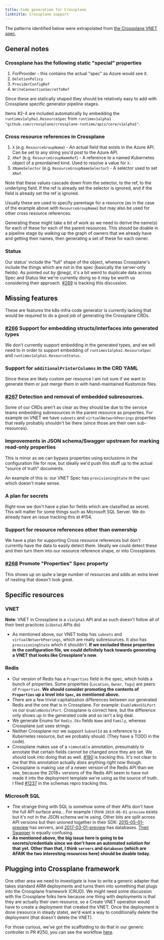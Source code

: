 ```yaml
---
title: Code generation for Crossplane
linktitle: Crossplane support
---
```

The patterns identified below were extrapolated from [the Crossplane VNET spec](https://github.com/crossplane/provider-azure/blob/master/config/crd/network.azure.crossplane.io_virtualnetworks.yaml).

## General notes

### Crossplane has the following static "special" properties
  1. ForProvider - this contains the actual "spec" as Azure would see it.
  2. `DeletionPolicy`
  3. `ProviderConfigRef`
  4. `WriteConnectionSecretToRef`

Since these are statically shaped they should be relatively easy to add with Crossplane specific generator pipeline stages. 

Items #2-4 are included automatically by embedding the  `runtimev1alpha1.ResourceSpec` from `runtimev1alpha1 "github.com/crossplane/crossplane-runtime/apis/core/v1alpha1"`.

### Cross resource references in Crossplane
1. `X` (e.g. `ResourceGroupName`) - An actual field that exists in the Azure API. Can be set to any string you'd post to the Azure API.
2. `XRef` (e.g. `ResourceGroupNameRef`) - A reference to a named Kubernetes object of a preordained kind. Used to resolve a value for `X`.
3. `XNameSelector` (e.g. `ResourceGroupNameSelector`) - A selector used to set `XRef`.

Note that these values cascade down from the selector, to the ref, to the underlying field. If the ref is already set the selector is ignored, 
and if the field is already set the ref is ignored.

Usually these are used to specify parentage for a resource (as in the case of the example above with `ResourceGroupName`) but may also be used for other
cross resource references.

Generating these might take a bit of work as we need to derive the name(s) for each of these for each of the parent resources. This should be doable 
in a pipeline stage by walking up the graph of owners that we already have and getting their names, then generating a set of these for each owner.

### Status 
Our status' include the "full" shape of the object, whereas Crossplane's include the things which are not in the spec (basically the server-only fields).
As pointed out by @negz, it's a bit weird to duplicate data across Spec and Status like we're currently doing so it may be worth us considering their approach.
[#269](https://github.com/Azure/k8s-infra/issues/269) is tracking this discussion.

## Missing features

These are features the k8s-infra code generator is currently lacking that would be required to do a good job of generating the Crossplane CRDs.

### [#266](https://github.com/Azure/k8s-infra/issues/266) Support for embedding structs/interfaces into generated types

We don't currently support embedding in the generated types, and we will need to in order to support 
embedding of `runtimev1alpha1.ResourceSpec` and `runtimev1alpha1.ResourceStatus`.

### Support for `additionalPrinterColumns` in the CRD YAML

Since these are likely custom per resource I am not sure if we want to generate them or just merge them in with hand-maintained Kustomize files.

### [#267](https://github.com/Azure/k8s-infra/issues/267) Detection and removal of embedded subresources.
Some of our CRDs aren't as clear as they should be due to the service teams embedding subresources in the parent resource as properties. For example on VNET
we have `subnets` and `virtualNetworkPeerings` properties that really probably shouldn't be there (since those are their own sub-resources).

### Improvements in JSON schema/Swagger upstream for marking read-only properties
This is minor as we can bypass properties using exclusions in the configuration file for now, but ideally we'd push this stuff up to the actual "source of truth" documents.

An example of this is: our VNET Spec has `provisioningState` in the `spec` which doesn't make sense.

### A plan for secrets
Right now we don't have a plan for fields which are classified as secret. This will matter for some things such as Microsoft SQL Server.
We do already have an issue tracking this at #154.

### Support for resource references other than ownership
We have a plan for supporting Cross resource references but don't currently have the data to easily detect them. Ideally we could detect these and then 
turn them into our resource reference shape, or into Crossplanes.

### [#268](https://github.com/Azure/k8s-infra/issues/268) Promote "Properties" Spec property
This shows up on quite a large number of resources and adds an extra level 
of nesting that doesn't look great.

## Specific resources

### VNET
**Note**: VNET in Crossplane is a `v1alpha1` API and as such doesn't follow all of their best practices (`v1beta1` APIs do)

- As mentioned above, our VNET today has `subnets` and `virtualNetworkPeerings`, which are really subresources. It also has `provisioningState` which it shouldn't.
  **If we excluded these properties in the configuration file, we could definitely hack towards generating a VNET that looks like Crossplane's now**.

### Redis

- Our version of Redis has a `Properties` field in the spec, which holds a bunch of properties. Some properties (`Location`, `Owner`, `Tags`) are peers of `Properties`.
**We should consider promoting the contents of `Properties` up a level into `Spec`, as mentioned above.** 
- There are a few trivial capitalization differences between our generated Redis and the one that is in Crossplane. For example: `EnableNonSSLPort` vs our `EnableNonSslPort`.
Crossplane is correct here, but the difference only shows up in the generated code and so isn't a big deal.
- We generate Enums for `Redis.Sku` fields `Name` and `Family`, whereas Crossplane just uses strings.
- Neither Crossplane nor we support `SubnetId` as a reference to a Kubernetes resource, but we probably should. (They have a TODO in the code).
- Crossplane makes use of a `+immutable` annotation, presumably to annotate that certain fields cannot be changed once they are set. We should look into doing that as well.
[#180](https://github.com/Azure/k8s-infra/issues/180) is tracking this. It's not clear to me that this annotation actually _does_ anything right now though.
- Crossplane is making use of a newer version of the Redis API than we see, because the 2018+ versions of the Redis API seem to have not made it into the
deployment template we're using as the source of truth. I filed [#1237](https://github.com/Azure/azure-resource-manager-schemas/issues/1237) in the schemas repro tracking this.

### Microsoft SQL

- The strange thing with SQL is somehow some of their APIs don't have the full API surface area... For example I think `2019-06-01-preview` exists but it's not in the JSON schema we're using. Other bits are split across API versions but then unioned together in their SDK:
[2015-05-01-preview](https://schema.management.azure.com/schemas/2015-05-01-preview/Microsoft.Sql.json#/resourceDefinitions) has servers, and [2017-03-01-preview](https://schema.management.azure.com/schemas/2017-03-01-preview/Microsoft.Sql.json#/resourceDefinitions) has databases.
[Their Swagger](https://github.com/Azure/azure-rest-api-specs/tree/master/specification/sql/resource-manager/Microsoft.Sql) is equally confusing.
- **As mentioned above, the big issue here is going to be secrets/credentials since we don't have an automated solution for that yet. Other than that, I think `servers` and `databases` (which are AFAIK the two interesting resources here) should be doable today.**

## Plugging into Crossplane framework
One other area we need to investigate is how to write a generic adapter that takes standard ARM deployments and turns them into something that plugs into the Crossplane framework (CRUD). We might need some discussion with the Crossplane folks here because one thing with deployments is that they are actually their own resource, so a Create VNET operation would have to
create a deployment that created the VNET. Once the deployment is done (resource in steady state), we'd want a way to conditionally delete the deployment (that doesn't delete the VNET). 

For those curious, we've got the scaffolding to do that in our generic controller in PR #250, you can see the workflow [here](https://github.com/Azure/k8s-infra/pull/250/files#diff-043a497af8a3c32ba21f705feaa1d3dcR222).
